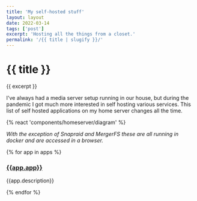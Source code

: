 ```yaml
---
title: 'My self-hosted stuff'
layout: layout
date: 2022-03-14
tags: ['post']
excerpt: 'Hosting all the things from a closet.'
permalink: '/{{ title | slugify }}/'
---
```


<hgroup>
	<h1>{{ title }}</h1>
	<p>{{ excerpt }}</p>
</hgroup>

I've always had a media server setup running in our house, but during the pandemic I got much more interested in self hosting various services.  This list of self hosted applications on my home server changes all the time.


{% react 'components/homeserver/diagram' %}



_With the exception of Snapraid and MergerFS these are all running in docker and are accessed in a browser._

{% for app in apps %}
<div class="ui segment">
<div class="flex justify-between">

### [{{app.app}}]({{app.url}})

</div>


<p>{{app.description}}</p>

</div>
{% endfor %}


